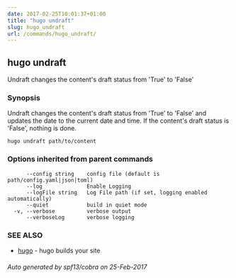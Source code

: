 ```yaml
---
date: 2017-02-25T10:01:37+01:00
title: "hugo undraft"
slug: hugo_undraft
url: /commands/hugo_undraft/
---
```

## hugo undraft

Undraft changes the content's draft status from 'True' to 'False'

### Synopsis


Undraft changes the content's draft status from 'True' to 'False'
and updates the date to the current date and time.
If the content's draft status is 'False', nothing is done.

```
hugo undraft path/to/content
```

### Options inherited from parent commands

```
      --config string    config file (default is path/config.yaml|json|toml)
      --log              Enable Logging
      --logFile string   Log File path (if set, logging enabled automatically)
      --quiet            build in quiet mode
  -v, --verbose          verbose output
      --verboseLog       verbose logging
```

### SEE ALSO
* [hugo](/commands/hugo/)	 - hugo builds your site

###### Auto generated by spf13/cobra on 25-Feb-2017
